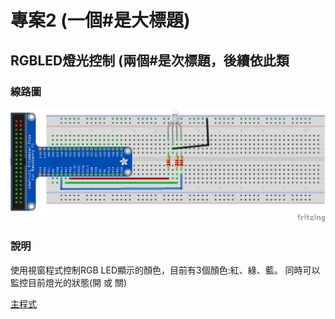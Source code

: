 # 專案2 (一個#是大標題)
## RGBLED燈光控制 (兩個#是次標題，後續依此類
### 線路圖

![線路圖](./RGBLed.png)

### 說明
使用視窗程式控制RGB LED顯示的顏色，目前有3個顏色:紅、綠、藍。
同時可以監控目前燈光的狀態(開 或 關)

[主程式](main2.py)